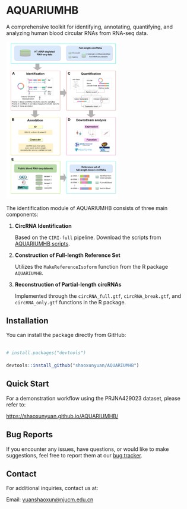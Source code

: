 # AQUARIUMHB

A comprehensive toolkit for identifying, annotating, quantifying, and analyzing human blood circular RNAs from RNA-seq data.

<img src="docs/AQUARIUM-HB.png" alt="AQUARIUMHB Workflow" width="300">

The identification module of AQUARIUMHB consists of three main components:

1. **CircRNA Identification** 
 
   Based on the `CIRI-full` pipeline. Download the scripts from [AQUARIUMHB scripts](https://github.com/shaoxunyuan/AQUARIUMHB/tree/main/inst/scripts).

2. **Construction of Full-length Reference Set**  

   Utilizes the `MakeReferenceIsoform` function from the R package `AQUARIUMHB`.

3. **Reconstruction of Partial-length circRNAs**  

   Implemented through the `circRNA_full.gtf`, `circRNA_break.gtf`, and `circRNA_only.gtf` functions in the R package.

## Installation

You can install the package directly from GitHub:

```r

# install.packages("devtools")

devtools::install_github("shaoxunyuan/AQUARIUMHB")

```

## Quick Start

For a demonstration workflow using the PRJNA429023 dataset, please refer to:

https://shaoxunyuan.github.io/AQUARIUMHB/

## Bug Reports

If you encounter any issues, have questions, or would like to make suggestions, 
feel free to report them at our 
[bug tracker](https://github.com/shaoxunyuan/AQUARIUMHB/issues).

## Contact

For additional inquiries, contact us at: 

Email: yuanshaoxun@njucm.edu.cn


